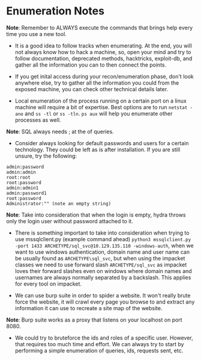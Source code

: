 # Enumeration Notes

**Note**: Remember to ALWAYS execute the commands that brings help every time you use a new tool.

- It is a good idea to follow tracks when enumerating. At the end, you will not always know how to hack a machine, so, open your mind and try to follow documentation, deprecated methods, hacktricks, exploit-db, and gather all the information you can to then connect the points.

- If you get inital access during your recon/enumeration phase, don't look anywhere else, try to gather all the information you could from the exposed machine, you can check other technical details later.

- Local enumeration of the process running on a certain port on a linux machine will require a bit of expertise. Best options are to run `netstat -ano` and `ss -tl` or `ss -tln`. `ps aux` will help you enumerate other processes as well.

**Note**: SQL always needs ; at the of queries.

- Consider always looking for default passwords and users for a certain technology. They could be left as is after installation. If you are still unsure, try the following:

```
admin:password
admin:admin
root:root
root:password
admin:admin1
admin:password1
root:password
Administrator:"" (note an empty string)
```

**Note**: Take into consideration that when the login is empty, hydra throws only the login user without password attached to it.

- There is something important to take into consideration when trying to use mssqlclient.py (example command ahead) `python3 mssqlclient.py -port 1433 ARCHETYPE/sql_svc@10.129.135.110 -windows-auth`, when we want to use windows authentication, domain name and user name can be usually found as `ARCHETYPE\sql_svc`, but when using the impacket classes we need to use forward slash `ARCHETYPE/sql_svc` as impacket loves their forward slashes even on windows where domain names and usernames are always normally separated by a backslash. This applies for every tool on impacket.

- We can use burp suite in order to spider a website. It won't really brute force the website, it will crawl every page you browse to and extract any information it can use to recreate a site map of the website.

**Note**: Burp suite works as a proxy that listens on your localhost on port 8080.

- We could try to bruteforce the ids and roles of a specific user. However, that requires too much time and effort. We can always try to start by performing a simple enumeration of queries, ids, requests sent, etc.
